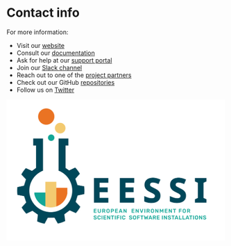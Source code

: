 # Contact info

For more information:

* Visit our [website](https://www.eessi.io)
* Consult our [documentation](https://eessi.github.io/docs)
* Ask for help at our [support portal](support.md)
* Join our [Slack channel](https://join.slack.com/t/eessi-hpc/shared_invite/zt-2wg10p26d-m_CnRB89xQq3zk9qxf1k3g)
* Reach out to one of the [project partners](partners.md)
* Check out our GitHub [repositories](https://github.com/EESSI)
* Follow us on [Twitter](https://twitter.com/eessi_hpc)

![EESSI logo](img/logos/EESSI_logo_horizontal.jpg)
